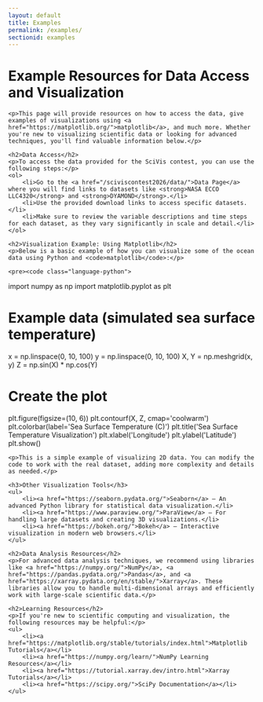 ```yaml
---
layout: default
title: Examples
permalink: /examples/
sectionid: examples
---
```


<div class="container">
    <h1>Example Resources for Data Access and Visualization</h1>

    <p>This page will provide resources on how to access the data, give examples of visualizations using <a href="https://matplotlib.org/">matplotlib</a>, and much more. Whether you're new to visualizing scientific data or looking for advanced techniques, you'll find valuable information below.</p>

    <h2>Data Access</h2>
    <p>To access the data provided for the SciVis contest, you can use the following steps:</p>
    <ol>
        <li>Go to the <a href="/sciviscontest2026/data/">Data Page</a> where you will find links to datasets like <strong>NASA ECCO LLC4320</strong> and <strong>DYAMOND</strong>.</li>
        <li>Use the provided download links to access specific datasets.</li>
        <li>Make sure to review the variable descriptions and time steps for each dataset, as they vary significantly in scale and detail.</li>
    </ol>

    <h2>Visualization Example: Using Matplotlib</h2>
    <p>Below is a basic example of how you can visualize some of the ocean data using Python and <code>matplotlib</code>:</p>

    <pre><code class="language-python">
import numpy as np
import matplotlib.pyplot as plt

# Example data (simulated sea surface temperature)
x = np.linspace(0, 10, 100)
y = np.linspace(0, 10, 100)
X, Y = np.meshgrid(x, y)
Z = np.sin(X) * np.cos(Y)

# Create the plot
plt.figure(figsize=(10, 6))
plt.contourf(X, Z, cmap='coolwarm')
plt.colorbar(label='Sea Surface Temperature (C)')
plt.title('Sea Surface Temperature Visualization')
plt.xlabel('Longitude')
plt.ylabel('Latitude')
plt.show()
    </code></pre>

    <p>This is a simple example of visualizing 2D data. You can modify the code to work with the real dataset, adding more complexity and details as needed.</p>

    <h3>Other Visualization Tools</h3>
    <ul>
        <li><a href="https://seaborn.pydata.org/">Seaborn</a> – An advanced Python library for statistical data visualization.</li>
        <li><a href="https://www.paraview.org/">ParaView</a> – For handling large datasets and creating 3D visualizations.</li>
        <li><a href="https://bokeh.org/">Bokeh</a> – Interactive visualization in modern web browsers.</li>
    </ul>

    <h2>Data Analysis Resources</h2>
    <p>For advanced data analysis techniques, we recommend using libraries like <a href="https://numpy.org/">NumPy</a>, <a href="https://pandas.pydata.org/">Pandas</a>, and <a href="https://xarray.pydata.org/en/stable/">Xarray</a>. These libraries allow you to handle multi-dimensional arrays and efficiently work with large-scale scientific data.</p>

    <h2>Learning Resources</h2>
    <p>If you're new to scientific computing and visualization, the following resources may be helpful:</p>
    <ul>
        <li><a href="https://matplotlib.org/stable/tutorials/index.html">Matplotlib Tutorials</a></li>
        <li><a href="https://numpy.org/learn/">NumPy Learning Resources</a></li>
        <li><a href="https://tutorial.xarray.dev/intro.html">Xarray Tutorials</a></li>
        <li><a href="https://scipy.org/">SciPy Documentation</a></li>
    </ul>
</div>

